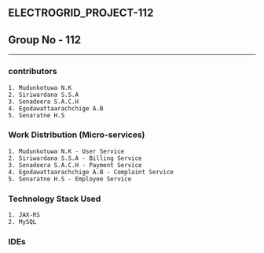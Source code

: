 ## ELECTROGRID_PROJECT-112
## Group No - 112
---
### contributors
    1. Mudunkotuwa N.K
    2. Siriwardana S.S.A
    3. Senadeera S.A.C.H
    4. Egodawattaarachchige A.B
    5. Senaratne H.S

### Work Distribution (Micro-services)
    1. Mudunkotuwa N.K - User Service
    2. Siriwardana S.S.A - Billing Service
    3. Senadeera S.A.C.H - Payment Service
    4. Egodawattaarachchige A.B - Complaint Service
    5. Senaratne H.S - Employee Service
    
 ### Technology Stack Used
    1. JAX-RS
    2. MySQL
    
 ### IDEs
    
   
